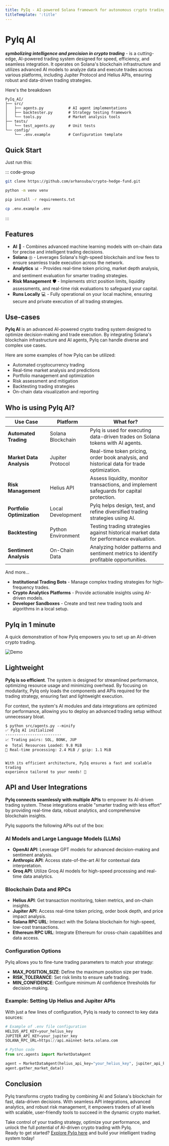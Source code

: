 ```yaml
---
title: PyIq - AI-powered Solana framework for autonomous crypto trading.
titleTemplate: ':title'
---
```


# PyIq AI

***symbolizing intelligence and precision in crypto trading*** - is a cutting-edge, AI-powered trading system designed for speed, efficiency, and seamless integration.
It operates on Solana's blockchain infrastructure and utilizes advanced AI models to analyze data and execute trades across various platforms, including Jupiter Protocol and Helius APIs, ensuring robust and data-driven trading strategies.

Here's the breakdown

```plaintext
PyIq_AI/
├── src/
│   ├── agents.py           # AI agent implementations
│   ├── backtester.py       # Strategy testing framework
│   └── tools.py            # Market analysis tools
├── tests/
│   └── test_agents.py      # Unit tests
└── config/
    └── .env.example        # Configuration template
```

## Quick Start

Just run this:

::: code-group

```sh [git]
git clone https://github.com/arhansuba/crypto-hedge-fund.git
```

```sh [.py env]
python -m venv venv
```

```sh [.py]
pip install -r requirements.txt
```

```sh [.env]
cp .env.example .env
```

:::

## Features

- **AI** 🧠 - Combines advanced machine learning models with on-chain data for precise and intelligent trading decisions.
- **Solana** ◎ - Leverages Solana's high-speed blockchain and low fees to ensure seamless trade execution across the network.
- **Analytics** 📊 - Provides real-time token pricing, market depth analysis, and sentiment evaluation for smarter trading strategies.
- **Risk Management** 🛡 - Implements strict position limits, liquidity assessments, and real-time risk evaluations to safeguard your capital.
- **Runs Locally** 💻 - Fully operational on your local machine, ensuring secure and private execution of all trading strategies.

## Use-cases

**PyIq AI** is an advanced AI-powered crypto trading system designed to optimize decision-making and trade execution. By integrating Solana's blockchain infrastructure and AI agents, PyIq can handle diverse and complex use cases.  

Here are some examples of how PyIq can be utilized:

- Automated cryptocurrency trading
- Real-time market analysis and predictions
- Portfolio management and optimization
- Risk assessment and mitigation
- Backtesting trading strategies
- On-chain data visualization and reporting


## Who is using PyIq AI?

| Use Case                                                          | Platform               | What for?                                                                                 |
| ------------------------------------------------------------------ | ---------------------- | ----------------------------------------------------------------------------------------- |
| **Automated Trading**                                             | Solana Blockchain      | PyIq is used for executing data-driven trades on Solana tokens with AI agents.         |
| **Market Data Analysis**                                          | Jupiter Protocol       | Real-time token pricing, order book analysis, and historical data for trade optimization. |
| **Risk Management**                                               | Helius API             | Assess liquidity, monitor transactions, and implement safeguards for capital protection.  |
| **Portfolio Optimization**                                        | Local Development      | PyIq helps design, test, and refine diversified trading strategies using AI.           |
| **Backtesting**                                                   | Python Environment     | Testing trading strategies against historical market data for performance evaluation.     |
| **Sentiment Analysis**                                            | On-Chain Data          | Analyzing holder patterns and sentiment metrics to identify profitable opportunities.     |

And more...

- **Institutional Trading Bots** - Manage complex trading strategies for high-frequency trades.
- **Crypto Analytics Platforms** - Provide actionable insights using AI-driven models.
- **Developer Sandboxes** - Create and test new trading tools and algorithms in a local setup.



## PyIq in 1 minute

A quick demonstration of how PyIq empowers you to set up an AI-driven crypto trading.

![Demo](/images/sc.gif)


## Lightweight

**PyIq is so efficient**. The system is designed for streamlined performance, optimizing resource usage and minimizing overhead. By focusing on modularity, PyIq only loads the components and APIs required for the trading strategy, ensuring fast and lightweight execution.

For context, the system's AI modules and data integrations are optimized for performance, allowing you to deploy an advanced trading setup without unnecessary bloat.

```
$ python src/agents.py --minify
✅ PyIq AI initialized
-------------------------
📈 Trading pairs: SOL, BONK, JUP
⚙️  Total Resources Loaded: 9.8 MiB
🔄 Real-time processing: 2.4 MiB / gzip: 1.1 MiB


With its efficient architecture, PyIq ensures a fast and scalable trading 
experience tailored to your needs! 🚀
``` 

## API and User Integrations

**PyIq connects seamlessly with multiple APIs** to empower its AI-driven trading system. These integrations enable "smarter trading with less effort" by providing real-time data, robust analytics, and comprehensive blockchain insights.

PyIq supports the following APIs out of the box:

### AI Models and Large Language Models (LLMs)
- **OpenAI API**: Leverage GPT models for advanced decision-making and sentiment analysis.
- **Anthropic API**: Access state-of-the-art AI for contextual data interpretation.
- **Groq API**: Utilize Groq AI models for high-speed processing and real-time data analytics.

### Blockchain Data and RPCs
- **Helius API**: Get transaction monitoring, token metrics, and on-chain insights.
- **Jupiter API**: Access real-time token pricing, order book depth, and price impact analysis.
- **Solana RPC URL**: Interact with the Solana blockchain for high-speed, low-cost transactions.
- **Ethereum RPC URL**: Integrate Ethereum for cross-chain capabilities and data access.

### Configuration Options
PyIq allows you to fine-tune trading parameters to match your strategy:
- **MAX_POSITION_SIZE**: Define the maximum position size per trade.
- **RISK_TOLERANCE**: Set risk limits to ensure safe trading.
- **MIN_CONFIDENCE**: Configure minimum AI confidence thresholds for decision-making.

### Example: Setting Up Helius and Jupiter APIs
With just a few lines of configuration, PyIq is ready to connect to key data sources:

```python
# Example of .env file configuration
HELIUS_API_KEY=your_helius_key
JUPITER_API_KEY=your_jupiter_key
SOLANA_RPC_URL=https://api.mainnet-beta.solana.com

# Python code
from src.agents import MarketDataAgent

agent = MarketDataAgent(helius_api_key="your_helius_key", jupiter_api_key="your_jupiter_key")
agent.gather_market_data()
```
## Conclusion

PyIq transforms crypto trading by combining AI and Solana's blockchain for fast, data-driven decisions. With seamless API integrations, advanced analytics, and robust risk management, it empowers traders of all levels with scalable, user-friendly tools to succeed in the dynamic crypto market.

Take control of your trading strategy, optimize your performance, and unlock the full potential of AI-driven crypto trading with PyIq.  
Ready to get started? [Explore PyIq here](https://github.com/PyIq-ai/trading-system) and build your intelligent trading system today!

